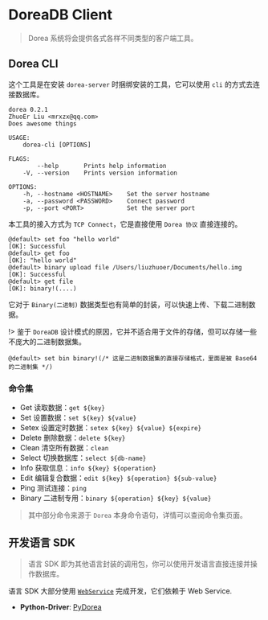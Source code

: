 # DoreaDB Client

> Dorea 系统将会提供各式各样不同类型的客户端工具。

## Dorea CLI

这个工具是在安装 `dorea-server` 时捆绑安装的工具，它可以使用 `cli` 的方式去连接数据库。

```
dorea 0.2.1
ZhuoEr Liu <mrxzx@qq.com>
Does awesome things

USAGE:
    dorea-cli [OPTIONS]

FLAGS:
        --help       Prints help information
    -V, --version    Prints version information

OPTIONS:
    -h, --hostname <HOSTNAME>    Set the server hostname
    -a, --password <PASSWORD>    Connect password
    -p, --port <PORT>            Set the server port
```

本工具的接入方式为 `TCP Connect`，它是直接使用 `Dorea 协议` 直接连接的。

```
@default> set foo "hello world"
[OK]: Successful
@default> get foo
[OK]: "hello world"
@default> binary upload file /Users/liuzhuoer/Documents/hello.img
[OK]: Successful
@default> get file
[OK]: binary!(....)
```

它对于 `Binary(二进制)` 数据类型也有简单的封装，可以快速上传、下载二进制数据。

!> 鉴于 `DoreaDB` 设计模式的原因，它并不适合用于文件的存储，但可以存储一些不庞大的二进制数据集。

```
@default> set bin binary!(/* 这是二进制数据集的直接存储格式，里面是被 Base64 的二进制集 */)
```

### 命令集

- Get 读取数据：`get ${key}`
- Set 设置数据：`set ${key} ${value}`
- Setex 设置定时数据：`setex ${key} ${value} ${expire}`
- Delete 删除数据：`delete ${key}`
- Clean 清空所有数据：`clean`
- Select 切换数据库：`select ${db-name}`
- Info 获取信息：`info ${key} ${operation}`
- Edit 编辑复合数据：`edit ${key} ${operation} ${sub-value}`
- Ping 测试连接：`ping`
- Binary 二进制专用：`binary ${operation} ${key} ${value}`

> 其中部分命令来源于 `Dorea` 本身命令语句，详情可以查阅命令集页面。

## 开发语言 SDK

> 语言 SDK 即为其他语言封装的调用包，你可以使用开发语言直接连接并操作数据库。

语言 SDK 大部分使用 [`WebService`](/zh-cn/web-service) 完成开发，它们依赖于 Web Service.

- **Python-Driver**: [PyDorea](https://pypi.org/project/pydorea/)